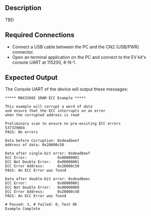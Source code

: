 ## Description

TBD<!--TBD-->

## Required Connections

-   Connect a USB cable between the PC and the CN2 (USB/PWR) connector.
-   Open an terminal application on the PC and connect to the EV kit's console UART at 115200, 8-N-1.

## Expected Output

The Console UART of the device will output these messages:

```
***** MAX32665 SRAM ECC Example *****

This example will corrupt a word of data
and ensure that the ECC interrupts on an error
when the corrupted address is read

Preliminary scan to ensure no pre-existing ECC errors
537329664
PASS: No errors

Data before Corruption: 0xdeadbeef
Address of data: 0x20000c50

Data after single-bit error: 0xdeadbeef
ECC Error:              0x00000001
ECC Not Double Error:   0x00000001
ECC Error Address:      0x20000c50
PASS: An ECC Error was found

Data after double-bit error: 0xdeadbeec
ECC Error:              0x00000001
ECC Not Double Error:   0x00000000
ECC Error Address:      0x20000c50
PASS: An ECC Error was found

# Passed: 3, # Failed: 0, Test Ok
Example Complete

```
